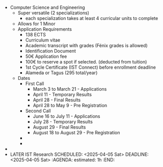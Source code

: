 - Computer Science and Engineering
	- Super versatile (2 specializations)
		- each specialization takes at least 4 curricular units to complete
	- Allows for 1 Minor
	- Application Requirements
		- 138 ECTS
		- Curriculum vitae
		- Academic transcript with grades (Fénix grades is allowed)
		- Identification Document
		- 50€ Application fee
		- 100€ to reserve a spot if selected. (deducted from tuition)
		- 1st Cycle Certificate (IST Connect) before enrollment deadline
		- Alameda or Tagus (295 total/year)
	- Dates
		- First Call
			- March 3 to March 21 - Applications
			- April 11 - Temporary Results
			- April 28 - Final Results
			- April 28 to May 9 - Pre Registration
		- Second Call
			- June 16 to July 11 - Applications
			- July 28 - Temporary Results
			- August 29 - Final Results
			- August 18 to August 29 - Pre Registration
		-
		-
-
- LATER IST Research
  SCHEDULED: <2025-04-05 Sat>
  DEADLINE: <2025-04-05 Sat>
  :AGENDA:
  estimated: 1h
  :END:
